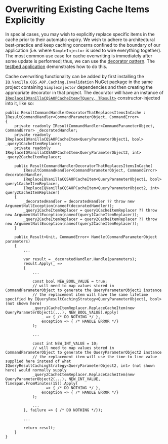 # Overwriting Existing Cache Items Explicitly

In special cases, you may wish to explicitly replace specific items in the cache prior to their automatic expiry.  We wish to adhere to architectural best-practice and keep caching concerns confined to the boundary of our application (i.e. where `SimpleInjector` is used to wire everything together).  The most common use case for cache overwriting is immediately after some update is performed; thus, we can use the [decorator pattern](https://simpleinjector.readthedocs.io/en/latest/aop.html#decoration).  The [testbed application](../../../src/IQ.Vanilla.CQS.AOP.IoC.SimpleInjector.Testbed/Program.cs) demonstrates how to do this.

Cache overwriting functionality can be added by first installing the `IQ.Vanilla.CQS.AOP.Caching.Invalidation` NuGet package in the same project containing `SimpleInjector` dependencies and then creating the appropriate decorator in that project.  The decorator will have an instance of [`IReplaceIQVanillaCQSAOPCacheItem<TQuery, TResult>`](../../../src/IQ.Vanilla.CQS.AOP.Caching.Invalidation/IReplaceIQVanillaCQSAOPCacheItem.cs) constructor-injected into it, like so:

```
public ResultCommandHandlerDecoratorThatReplacesItemsInCache : IResultCommandHandler<CommandParameterObject, CommandError>
{
    private readonly IResultCommandHandler<CommandParameterObject, CommandError> _decoratedHandler;
    private readonly IReplaceIQVanillaCQSAOPCacheItem<QueryParameterObject1, bool> _query1CacheItemReplacer;
    private readonly IReplaceIQVanillaCQSAOPCacheItem<QueryParameterObject2, int> _query2CacheItemReplacer;

    public ResultCommandHandlerDecoratorThatReplacesItemsInCache(
        IResultCommandHandler<CommandParameterObject, CommandError> decoratedHandler,
        IReplaceIQVanillaCQSAOPCacheItem<QueryParameterObject1, bool> query1CacheItemReplacer,
        IReplaceIQVanillaCQSAOPCacheItem<QueryParameterObject2, int> query2CacheItemReplacer)
    {
        _decoratedHandler = decoratedHandler ?? throw new ArgumentNullException(nameof(decoratedHandler));
        _query1CacheItemReplacer = query1CacheItemReplacer ?? throw new ArgumentNullException(nameof(query1CacheItemReplacer));
        _query2CacheItemReplacer = query2CacheItemReplacer ?? throw new ArgumentNullException(nameof(query2CacheItemReplacer));
    }

    public Result<Unit, CommandError> Handle(CommandParameterObject parameters)
    {
        ...

        var result = _decoratedHandler.Handle(parameters);
        result.Apply(_ =>
        {
            ...

            const bool NEW_BOOL_VALUE = true;
            // will need to map values stored in CommandParameterObject to generate the QueryParameterObject1 instance
            // the replacement item will have the same lifetime specified by IQueryResultCachingStrategy<QueryParameterObject1, bool> (not shown here)
            _query1CacheItemReplacer.ReplaceCacheItem(new QueryParameterObject1(...), NEW_BOOL_VALUE).Apply(
                _ => { /* DO NOTHING */ },
                exception => { /* HANDLE ERROR */}
            );

            ...

            const int NEW_INT_VALUE = 10;
            // will need to map values stored in CommandParameterObject to generate the QueryParameterObject2 instance
            // the replacement item will use the time-to-live value supplied here instead of what IQueryResultCachingStrategy<QueryParameterObject2, int> (not shown here) would normally supply
            _query2CacheItemReplacer.ReplaceCacheItem(new QueryParameterObject2(...), NEW_INT_VALUE, TimeSpan.FromMinutes(15)).Apply(
                _ => { /* DO NOTHING */ },
                exception => { /* HANDLE ERROR */}
            );

            ...
        }, failure => { /* DO NOTHING */});

        ...

        return result;
    }
}
```